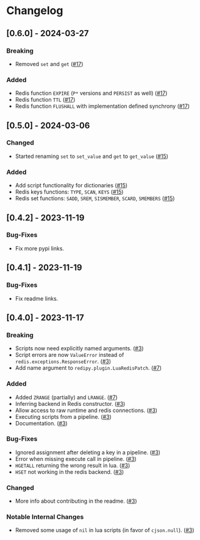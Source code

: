 # Changelog

## [0.6.0] - 2024-03-27

### Breaking

- Removed `set` and `get` ([#17])

### Added

- Redis function `EXPIRE` (`P*` versions and `PERSIST` as well) ([#17])
- Redis function `TTL` ([#17])
- Redis function `FLUSHALL` with implementation defined synchrony ([#17])

## [0.5.0] - 2024-03-06

### Changed

- Started renaming `set` to `set_value` and `get` to `get_value` ([#15])

### Added

- Add script functionality for dictionaries ([#15])
- Redis keys functions: `TYPE`, `SCAN`, `KEYS` ([#15])
- Redis set functions: `SADD`, `SREM`, `SISMEMBER`, `SCARD`, `SMEMBERS` ([#15])

## [0.4.2] - 2023-11-19

### Bug-Fixes

- Fix more pypi links.

## [0.4.1] - 2023-11-19

### Bug-Fixes

- Fix readme links.

## [0.4.0] - 2023-11-17

### Breaking

- Scripts now need explicitly named arguments. ([#3])
- Script errors are now `ValueError` instead of
  `redis.exceptions.ResponseError`. ([#3])
- Add name argument to `redipy.plugin.LuaRedisPatch`. ([#7])

### Added

- Added `ZRANGE` (partially) and `LRANGE`. ([#7])
- Inferring backend in Redis constructor. ([#3])
- Allow access to raw runtime and redis connections. ([#3])
- Executing scripts from a pipeline. ([#3])
- Documentation. ([#3])

### Bug-Fixes

- Ignored assignment after deleting a key in a pipeline. ([#3])
- Error when missing execute call in pipeline. ([#3])
- `HGETALL` returning the wrong result in lua. ([#3])
- `HSET` not working in the redis backend. ([#3])

### Changed

- More info about contributing in the readme. ([#3])

### Notable Internal Changes

- Removed some usage of `nil` in lua scripts (in favor of `cjson.null`). ([#3])

[#3]: https://github.com/JosuaKrause/redipy/pull/3
[#7]: https://github.com/JosuaKrause/redipy/pull/7
[#15]: https://github.com/JosuaKrause/redipy/pull/15
[#17]: https://github.com/JosuaKrause/redipy/pull/17
